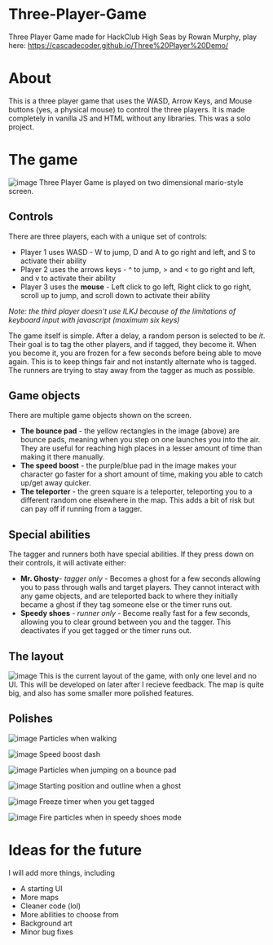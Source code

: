 # Three-Player-Game
Three Player Game made for HackClub High Seas by Rowan Murphy, play here: https://cascadecoder.github.io/Three%20Player%20Demo/

# About
This is a three player game that uses the WASD, Arrow Keys, and Mouse buttons (yes, a physical mouse) to control the three players.
It is made completely in vanilla JS and HTML without any libraries.
This was a solo project.

# The game
![image](https://github.com/user-attachments/assets/0d8ebeb8-bc48-4e45-9b10-25eeab1ec464)
Three Player Game is played on two dimensional mario-style screen.
## Controls
There are three players, each with a unique set of controls:
* Player 1 uses WASD - W to jump, D and A to go right and left, and S to activate their ability
* Player 2 uses the arrows keys - ^ to jump, > and < to go right and left, and v to activate their ability
* Player 3 uses the **mouse** - Left click to go left, Right click to go right, scroll up to jump, and scroll down to activate their ability

_Note: the third player doesn't use ILKJ because of the limitations of keyboard input with javascript (maximum six keys)_
  
The game itself is simple. After a delay, a random person is selected to be _it_. Their goal is to tag the other players, and if tagged, they become it. When you become it, you are frozen for a few seconds before being able to move again. This is to keep things fair and not instantly alternate who is tagged. The runners are trying to stay away from the tagger as much as possible. 

## Game objects
There are multiple game objects shown on the screen.

* **The bounce pad** - the yellow rectangles in the image (above) are bounce pads, meaning when you step on one launches you into the air. They are useful for reaching high places in a lesser amount of time than making it there manually.
* **The speed boost** - the purple/blue pad in the image makes your character go faster for a short amount of time, making you able to catch up/get away quicker.
* **The teleporter** - the green square is a teleporter, teleporting you to a different random one elsewhere in the map. This adds a bit of risk but can pay off if running from a tagger.

## Special abilities
The tagger and runners both have special abilities. If they press down on their controls, it will activate either:
* **Mr. Ghosty**- _tagger only_ - Becomes a ghost for a few seconds allowing you to pass through walls and target players. They cannot interact with any game objects, and are teleported back to where they initially became a ghost if they tag someone else or the timer runs out.
* **Speedy shoes** - _runner only_ - Become really fast for a few seconds, allowing you to clear ground between you and the tagger. This deactivates if you get tagged or the timer runs out.

## The layout
![image](https://github.com/user-attachments/assets/a22287c5-eee5-4bf1-80f6-42d633db6d12)
This is the current layout of the game, with only one level and no UI. This will be developed on later after I recieve feedback.
The map is quite big, and also has some smaller more polished features.

## Polishes
![image](https://github.com/user-attachments/assets/56ad8896-a8bc-4bde-989e-fbce429c9b06)
Particles when walking

![image](https://github.com/user-attachments/assets/b7a7f715-5d42-4548-aa1b-647ba22d4ef2)
Speed boost dash

![image](https://github.com/user-attachments/assets/dc0dda58-c6a5-41f2-a791-82f7a4f9f717)
Particles when jumping on a bounce pad

![image](https://github.com/user-attachments/assets/20beb949-8f5c-4db7-8105-6affd8b301f2)
Starting position and outline when a ghost

![image](https://github.com/user-attachments/assets/67468874-d32a-4bbd-b72f-224e0cd463a0)
Freeze timer when you get tagged

![image](https://github.com/user-attachments/assets/c67a46f0-e9bb-4896-a95a-4e270c1a684d)
Fire particles when in speedy shoes mode

# Ideas for the future
I will add more things, including
* A starting UI
* More maps
* Cleaner code (lol)
* More abilities to choose from
* Background art
* Minor bug fixes
